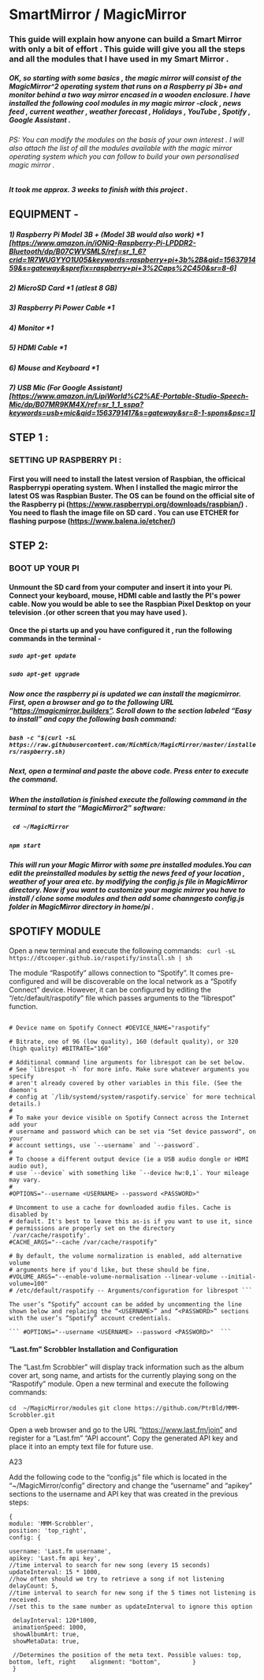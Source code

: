 # SmartMirror / MagicMirror

### This guide will explain how anyone can build a Smart Mirror with only a bit of effort . This guide will give you all the steps and all the modules that I have used in my Smart Mirror . 

##### OK, so starting with some basics , the magic mirror will consist of the MagicMirror^2 operating system that runs on a Raspberry pi 3b+ and monitor behind a two way mirror encased in a wooden enclosure. I have installed the following cool modules in my magic mirror -clock , news feed , current weather , weather forecast , Holidays , YouTube , Spotify , Google Assistant . 

###### PS: You can modify the modules on the basis of your own interest . I will also attach the list of all the modules available with the magic mirror operating system which you can follow to build your own personalised magic mirror . 

##### It took me approx. 3 weeks to finish with this project . 

## EQUIPMENT - 
##### 1) Raspberry Pi Model 3B + (Model 3B would also work) *1 [https://www.amazon.in/iONiQ-Raspberry-Pi-LPDDR2-Bluetooth/dp/B07CWVSMLS/ref=sr_1_6?crid=1R7WUGYYO1U05&keywords=raspberry+pi+3b%2B&qid=1563791459&s=gateway&sprefix=raspberry+pi+3%2Caps%2C450&sr=8-6]
##### 2) MicroSD Card *1 (atlest 8 GB)
##### 3) Raspberry Pi Power Cable *1 
##### 4) Monitor *1
##### 5) HDMI Cable *1
##### 6) Mouse and Keyboard *1
##### 7) USB Mic (For Google Assistant) [https://www.amazon.in/LipiWorld%C2%AE-Portable-Studio-Speech-Mic/dp/B07MR9KM4X/ref=sr_1_1_sspa?keywords=usb+mic&qid=1563791417&s=gateway&sr=8-1-spons&psc=1]

## STEP 1 :
### SETTING UP RASPBERRY PI :
#### First you will need to install the latest version of Raspbian, the officical Raspberrypi operating system. When I installed the magic mirror the latest OS was Raspbian Buster. The OS can be found on the official site of the Raspberry pi (https://www.raspberrypi.org/downloads/raspbian/) . You  need to flash the image file on SD card . You can use ETCHER for flashing purpose (https://www.balena.io/etcher/)

## STEP 2:
### BOOT UP YOUR PI
#### Unmount the SD card from your computer and insert it into your Pi. Connect your keyboard, mouse, HDMI cable and lastly the PI's power cable. Now you would be able to see the Raspbian Pixel Desktop on your television .(or other screen that you may have used ).

#### Once the pi starts up and you have configured it , run the following commands in the terminal - 
##### ```sudo apt-get update ```
##### ```sudo apt-get upgrade ```

##### Now once the raspberry pi is updated we can install the magicmirror. First, open a browser and go to the following URL “https://magicmirror.builders”. Scroll down to the section labeled “Easy to install” and copy the following bash command: 

##### ```bash -c "$(curl -sL https://raw.githubusercontent.com/MichMich/MagicMirror/master/installers/raspberry.sh) ```

##### Next, open a terminal and paste the above code. Press enter to execute the command.  
 
##### When the installation is finished execute the following command in the terminal to start the “MagicMirror2” software:  
 
 ##### ```  cd ~/MagicMirror ```
#####    ```npm start  ```
  
##### This will run your Magic Mirror with some pre installed modules.You can edit the preinstalled modules by settig the news feed of your location , weather of your area etc. by modifying the config.js file in MagicMirror directory. Now if you want to customize your magic mirror you have to install / clone some modules and then add some channgesto config.js folder in MagicMirror directory in home/pi . 

## SPOTIFY MODULE 

Open a new terminal and execute the following commands: 
```  curl -sL https://dtcooper.github.io/raspotify/install.sh | sh  ```

The module “Raspotify” allows connection to “Spotify”. It comes pre-configured and will be discoverable on the local network as a “Spotify Connect” device. However, it can be configured by editing the “/etc/default/raspotify” file which passes arguments to the “librespot” function. 

``` # /etc/default/raspotify -- Arguments/configuration for librespot 
 
# Device name on Spotify Connect #DEVICE_NAME="raspotify" 
 
# Bitrate, one of 96 (low quality), 160 (default quality), or 320 (high quality) #BITRATE="160" 
 
# Additional command line arguments for librespot can be set below.
# See `librespot -h` for more info. Make sure whatever arguments you specify 
# aren't already covered by other variables in this file. (See the daemon's 
# config at `/lib/systemd/system/raspotify.service` for more technical details.) 
# 
# To make your device visible on Spotify Connect across the Internet add your 
# username and password which can be set via "Set device password", on your 
# account settings, use `--username` and `--password`. 
# 
# To choose a different output device (ie a USB audio dongle or HDMI audio out), 
# use `--device` with something like `--device hw:0,1`. Your mileage may vary. 
# 
#OPTIONS="--username <USERNAME> --password <PASSWORD>" 
 
# Uncomment to use a cache for downloaded audio files. Cache is disabled by 
# default. It's best to leave this as-is if you want to use it, since 
# permissions are properly set on the directory `/var/cache/raspotify'. 
#CACHE_ARGS="--cache /var/cache/raspotify" 
 
# By default, the volume normalization is enabled, add alternative volume 
# arguments here if you'd like, but these should be fine. 
#VOLUME_ARGS="--enable-volume-normalisation --linear-volume --initial-volume=100" 
# /etc/default/raspotify -- Arguments/configuration for librespot ```
 
The user’s “Spotify” account can be added by uncommenting the line shown below and replacing the “<USERNAME>” and “<PASSWORD>” sections with the user’s “Spotify” account credentials. 

``` #OPTIONS="--username <USERNAME> --password <PASSWORD>"  ```
```
#### “Last.fm” Scrobbler Installation and Configuration 
The “Last.fm Scrobbler” will display track information such as the album cover art, song name, and artists for the currently playing song on the “Raspotify” module. 
 Open a new terminal and execute the following commands: 
 
 ``` cd  ~/MagicMirror/modules ```
 ```git clone https://github.com/PtrBld/MMM-Scrobbler.git  ```

Open a web browser and go to the URL “https://www.last.fm/join” and register for a “Last.fm” “API account”. 
Copy the generated API key and place it into an empty text file for future use. 
 
A23 
 
Add the following code to the “config.js” file which is located in the “~/MagicMirror/config” directory and change the “username” and “apikey” sections to the username and API key that was created in the previous steps: 
 
 ```
 {     
 module: 'MMM-Scrobbler',
 position: 'top_right', 
 config: { 
 
username: 'Last.fm username', 
apikey: 'Last.fm api key', 
//time interval to search for new song (every 15 seconds)    
updateInterval: 15 * 1000,    
//how often should we try to retrieve a song if not listening    
delayCount: 5,    
//time interval to search for new song if the 5 times not listening is received.    
//set this to the same number as updateInterval to ignore this option  
 
  delayInterval: 120*1000,   
  animationSpeed: 1000,   
  showAlbumArt: true,       
  showMetaData: true, 
 
  //Determines the position of the meta text. Possible values: top, bottom, left, right    alignment: "bottom",         }   
  } 
  ```




